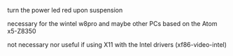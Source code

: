 turn the power led red upon suspension

necessary for the wintel w8pro and maybe other PCs based on the Atom x5-Z8350

not necessary nor useful if using X11 with the Intel drivers (xf86-video-intel)

